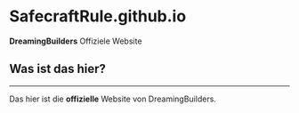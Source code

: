 # SafecraftRule.github.io

**DreamingBuilders** Offiziele Website

## Was ist das hier?

---

Das hier ist die **offizielle** Website von DreamingBuilders.
